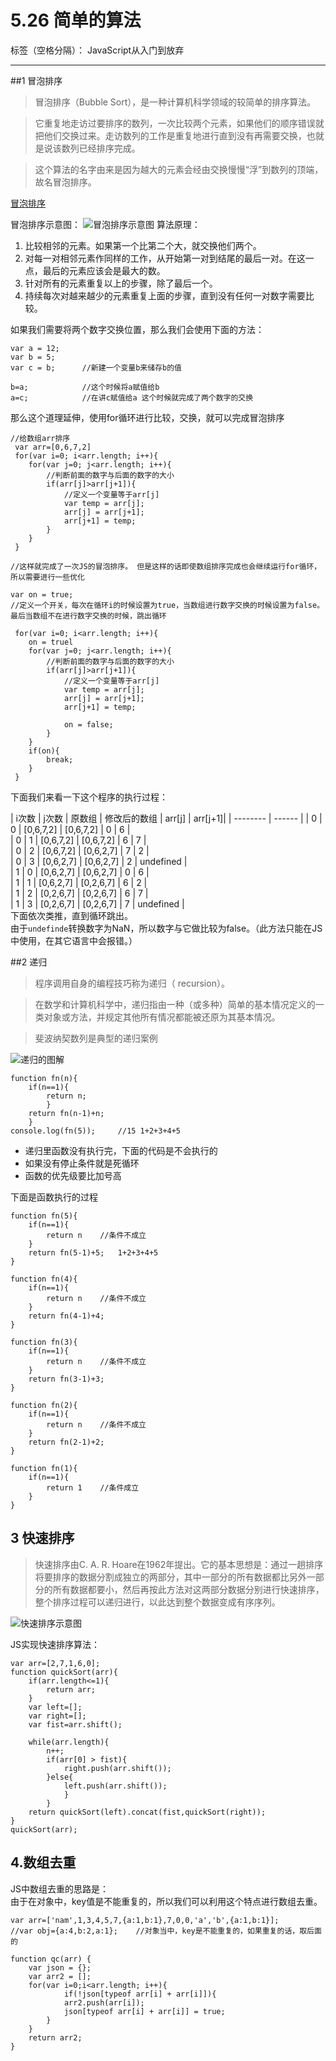 # 5.26 简单的算法

标签（空格分隔）： JavaScript从入门到放弃

---

##1 冒泡排序
>冒泡排序（Bubble Sort），是一种计算机科学领域的较简单的排序算法。  

>它重复地走访过要排序的数列，一次比较两个元素，如果他们的顺序错误就把他们交换过来。走访数列的工作是重复地进行直到没有再需要交换，也就是说该数列已经排序完成。  

>这个算法的名字由来是因为越大的元素会经由交换慢慢“浮”到数列的顶端，故名冒泡排序。    

[冒泡排序](http://baike.baidu.com/link?url=PSPu2-933c9Umq5v8IrZFGXvj4_bOB2g1HHVTaUmgHSGbAIsjDtWxw9AOB6oyyl4Ub_hxLS8qPUFNz4Y0Exzba)   

冒泡排序示意图：
![冒泡排序示意图](http://img2.tuicool.com/Zbaqym.gif)
算法原理：  

 1. 比较相邻的元素。如果第一个比第二个大，就交换他们两个。  
 2. 对每一对相邻元素作同样的工作，从开始第一对到结尾的最后一对。在这一点，最后的元素应该会是最大的数。  
 3. 针对所有的元素重复以上的步骤，除了最后一个。  
 4. 持续每次对越来越少的元素重复上面的步骤，直到没有任何一对数字需要比较。  

如果我们需要将两个数字交换位置，那么我们会使用下面的方法：  
```
var a = 12;
var b = 5;
var c = b;      //新建一个变量b来储存b的值

b=a;            //这个时候将a赋值给b
a=c;            //在讲c赋值给a 这个时候就完成了两个数字的交换
```
 
 那么这个道理延伸，使用for循环进行比较，交换，就可以完成冒泡排序  
```
//给数组arr排序
 var arr=[0,6,7,2]
 for(var i=0; i<arr.length; i++){
    for(var j=0; j<arr.length; i++){
        //判断前面的数字与后面的数字的大小
        if(arr[j]>arr[j+1]){
            //定义一个变量等于arr[j]
            var temp = arr[j];
            arr[j] = arr[j+1];
            arr[j+1] = temp;
        }
    }
 }
 
//这样就完成了一次JS的冒泡排序。 但是这样的话即使数组排序完成也会继续运行for循环，所以需要进行一些优化    

var on = true;        
//定义一个开关，每次在循环i的时候设置为true，当数组进行数字交换的时候设置为false。最后当数组不在进行数字交换的时候，跳出循环  

 for(var i=0; i<arr.length; i++){
    on = truel
    for(var j=0; j<arr.length; i++){
        //判断前面的数字与后面的数字的大小
        if(arr[j]>arr[j+1]){
            //定义一个变量等于arr[j]
            var temp = arr[j];
            arr[j] = arr[j+1];
            arr[j+1] = temp;
            
            on = false;
        }
    }
    if(on){
        break;
    }
 }
```

下面我们来看一下这个程序的执行过程：   

| i次数 | j次数   | 原数组  |  修改后的数组 |  arr[j] | arr[j+1]|
| --------              | ------                | 
|  0  |  0  |  [0,6,7,2]  |  [0,6,7,2]  | 0  | 6  |  
|  0  |  1  |  [0,6,7,2]  |  [0,6,7,2]  | 6  | 7  |  
|  0  |  2  |  [0,6,7,2]  |  [0,6,2,7]  | 7  | 2  |  
|  0  |  3  |  [0,6,2,7]  |  [0,6,2,7]  | 2  | undefined  |  
|  1  |  0  |  [0,6,2,7]  |  [0,6,2,7]  | 0  | 6  |  
|  1  |  1  |  [0,6,2,7]  |  [0,2,6,7]  | 6  | 2  |  
|  1  |  2  |  [0,2,6,7]  |  [0,2,6,7]  | 6  | 7  |  
|  1  |  3  |  [0,2,6,7]  |  [0,2,6,7]  | 7  | undefined  |  
下面依次类推，直到循环跳出。  
由于`undefinde`转换数字为NaN，所以数字与它做比较为false。（此方法只能在JS中使用，在其它语言中会报错。）  


##2 递归  
>程序调用自身的编程技巧称为递归（ recursion）。    

>在数学和计算机科学中，递归指由一种（或多种）简单的基本情况定义的一类对象或方法，并规定其他所有情况都能被还原为其基本情况。    

>斐波纳契数列是典型的递归案例  
  
![递归的图解](http://f.hiphotos.baidu.com/baike/c0=baike80,5,5,80,26/sign=7a4525d087d6277ffd1f3a6a49517455/b90e7bec54e736d1d26a3d639b504fc2d5626964.jpg)    


```
function fn(n){
	if(n==1){
		return n;
		}
	return fn(n-1)+n;
	}
console.log(fn(5));		//15 1+2+3+4+5	

```  

 - 递归里函数没有执行完，下面的代码是不会执行的  
 - 如果没有停止条件就是死循环  
 - 函数的优先级要比加号高  

下面是函数执行的过程 
```
function fn(5){
	if(n==1){
		return n	//条件不成立
	}
	return fn(5-1)+5;	1+2+3+4+5
}  

function fn(4){
	if(n==1){
		return n	//条件不成立
	}
	return fn(4-1)+4;
}  

function fn(3){
	if(n==1){
		return n	//条件不成立
	}
	return fn(3-1)+3;
}  

function fn(2){
	if(n==1){
		return n	//条件不成立
	}
	return fn(2-1)+2;
}  

function fn(1){
	if(n==1){
		return 1	//条件成立
	}
}  
```

## 3 快速排序  
>快速排序由C. A. R. Hoare在1962年提出。它的基本思想是：通过一趟排序将要排序的数据分割成独立的两部分，其中一部分的所有数据都比另外一部分的所有数据都要小，然后再按此方法对这两部分数据分别进行快速排序，整个排序过程可以递归进行，以此达到整个数据变成有序序列。  

![快速排序示意图](http://f.hiphotos.baidu.com/baike/s%3D220/sign=2785ee7e918fa0ec7bc7630f1696594a/b7003af33a87e950707fdf2110385343fbf2b416.jpg)  

JS实现快速排序算法：  

```
var arr=[2,7,1,6,0];
function quickSort(arr){
	if(arr.length<=1){
		return arr;
	}
	var left=[];
	var right=[];
	var fist=arr.shift();
				
	while(arr.length){
		n++;
		if(arr[0] > fist){
			right.push(arr.shift());
		}else{
			left.push(arr.shift());
			}
		}
	return quickSort(left).concat(fist,quickSort(right));
}
quickSort(arr);
```  
## 4.数组去重  
JS中数组去重的思路是：  
由于在对象中，key值是不能重复的，所以我们可以利用这个特点进行数组去重。
```
var arr=['nam',1,3,4,5,7,{a:1,b:1},7,0,0,'a','b',{a:1,b:1}];
//var obj={a:4,b:2,a:1};	//对象当中，key是不能重复的，如果重复的话，取后面的
			
function qc(arr) {
    var json = {};
    var arr2 = [];
    for(var i=0;i<arr.length; i++){
            if(!json[typeof arr[i] + arr[i]]){
            arr2.push(arr[i]);
            json[typeof arr[i] + arr[i]] = true;
        }
    }
    return arr2;
}
```